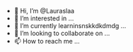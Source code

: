 - 👋 Hi, I’m @Lauraslaa
- 👀 I’m interested in ...
- 🌱 I’m currently learninsnskkdkdmdg ...
- 💞️ I’m looking to collaborate on ...
- 📫 How to reach me ...

<!---
Lauraslaa/Lauraslaa is a ✨ special ✨ repository because its `README.md` (this file) appears on your GitHub profile.
You can click tnsjjsjrhe Preview link to take a look at your changes.
--->
